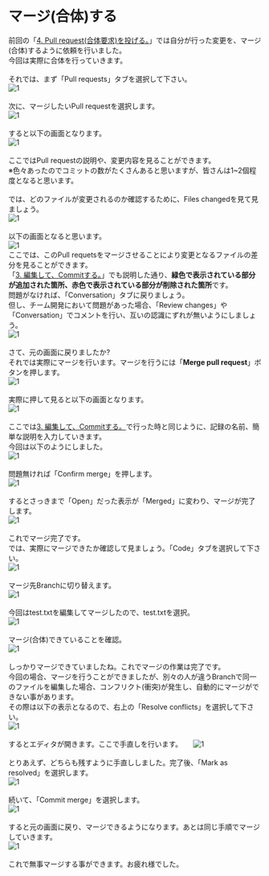 # マージ(合体)する
前回の「[4. Pull request(合体要求)を投げる。](https://github.com/ElectronicsDesign/Welcome/blob/master/manual/4.md)」では自分が行った変更を、マージ(合体)するように依頼を行いました。  
今回は実際に合体を行っていきます。  
<br />
それでは、まず「Pull requests」タブを選択して下さい。  
![1](https://github.com/ElectronicsDesign/Welcome/blob/photo-up/img/mr1.png?raw=true "1")  
<br />
次に、マージしたいPull requestを選択します。  
![1](https://github.com/ElectronicsDesign/Welcome/blob/photo-up/img/mr2.png?raw=true "1")  
<br />
すると以下の画面となります。  
![1](https://github.com/ElectronicsDesign/Welcome/blob/photo-up/img/mr3.png?raw=true "1")  
<br />
ここではPull requestの説明や、変更内容を見ることができます。  
※色々あったのでコミットの数がたくさんあると思いますが、皆さんは1~2個程度となると思います。  
<br />
では、どのファイルが変更されるのか確認するために、Files changedを見て見ましょう。  
![1](https://github.com/ElectronicsDesign/Welcome/blob/photo-up/img/mr4.png?raw=true "1")  
<br />
以下の画面となると思います。  
![1](https://github.com/ElectronicsDesign/Welcome/blob/photo-up/img/mr5.png?raw=true "1")
<br />
ここでは、このPull requetsをマージさせることにより変更となるファイルの差分を見ることができます。  
「[3. 編集して、Commitする。](https://github.com/ElectronicsDesign/Welcome/blob/master/manual/3.md)」でも説明した通り、**緑色で表示されている部分が追加された箇所、赤色で表示されている部分が削除された箇所**です。  
問題がなければ、「Conversation」タブに戻りましょう。  
但し、チーム開発において問題があった場合、「Review changes」や「Conversation」でコメントを行い、互いの認識にずれが無いようにしましょう。  
![1](https://github.com/ElectronicsDesign/Welcome/blob/photo-up/img/mr6.png?raw=true "1")  
<br />
さて、元の画面に戻りましたか?  
それでは実際にマージを行います。マージを行うには「**Merge pull request**」ボタンを押します。  
![1](https://github.com/ElectronicsDesign/Welcome/blob/photo-up/img/mr7.png?raw=true "1")  
<br />
実際に押して見ると以下の画面となります。  
![1](https://github.com/ElectronicsDesign/Welcome/blob/photo-up/img/mr8.png?raw=true "1")  
<br />
ここでは[3. 編集して、Commitする。](https://github.com/ElectronicsDesign/Welcome/blob/master/manual/3.md)で行った時と同じように、記録の名前、簡単な説明を入力していきます。  
今回は以下のようにしました。  
![1](https://github.com/ElectronicsDesign/Welcome/blob/photo-up/img/mr9.png?raw=true "1")  
<br />
問題無ければ「Confirm merge」を押します。  
![1](https://github.com/ElectronicsDesign/Welcome/blob/photo-up/img/mr10.png?raw=true "1")  
<br />
するとさっきまで「Open」だった表示が「Merged」に変わり、マージが完了します。  
![1](https://github.com/ElectronicsDesign/Welcome/blob/photo-up/img/mr11.png?raw=true "1")  
<br />
これでマージ完了です。  
では、実際にマージできたか確認して見ましょう。「Code」タブを選択して下さい。  
![1](https://github.com/ElectronicsDesign/Welcome/blob/photo-up/img/mr12.png?raw=true "1")  
<br />
マージ先Branchに切り替えます。  
![1](https://github.com/ElectronicsDesign/Welcome/blob/photo-up/img/mr13.png?raw=true "1")  
<br />
今回はtest.txtを編集してマージしたので、test.txtを選択。  
![1](https://github.com/ElectronicsDesign/Welcome/blob/photo-up/img/mr14.png?raw=true "1")  
<br />
マージ(合体)できていることを確認。  
![1](https://github.com/ElectronicsDesign/Welcome/blob/photo-up/img/mr15.png?raw=true "1")  
<br />
しっかりマージできていましたね。これでマージの作業は完了です。  
今回の場合、マージを行うことができましたが、別々の人が違うBranchで同一のファイルを編集した場合、コンフリクト(衝突)が発生し、自動的にマージができない事があります。  
その際は以下の表示となるので、右上の「Resolve conflicts」を選択して下さい。  
![1](https://github.com/ElectronicsDesign/Welcome/blob/photo-up/img/mr16.png?raw=true "1")  
<br />
するとエディタが開きます。ここで手直しを行います。 　
![1](https://github.com/ElectronicsDesign/Welcome/blob/photo-up/img/mr17.png?raw=true "1")  
<br />
とりあえず、どちらも残すように手直ししました。完了後、「Mark as resolved」を選択します。  
![1](https://github.com/ElectronicsDesign/Welcome/blob/photo-up/img/mr18.png?raw=true "1")  
<br />
続いて、「Commit merge」を選択します。  
![1](https://github.com/ElectronicsDesign/Welcome/blob/photo-up/img/mr19.png?raw=true "1")  
<br />
すると元の画面に戻り、マージできるようになります。あとは同じ手順でマージしていきます。  
![1](https://github.com/ElectronicsDesign/Welcome/blob/photo-up/img/mr20.png?raw=true "1")  
<br />
これで無事マージする事ができます。お疲れ様でした。
